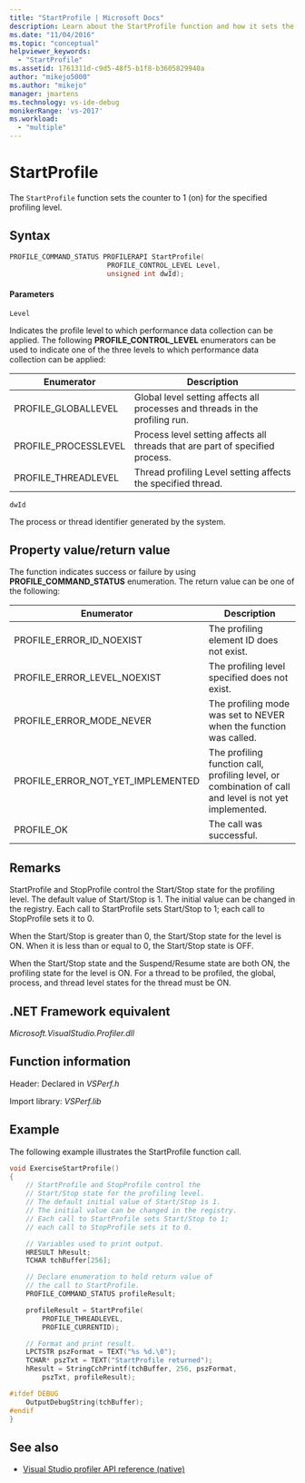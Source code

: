 ```yaml
---
title: "StartProfile | Microsoft Docs"
description: Learn about the StartProfile function and how it sets the counter to 1 (on) for the specified profiling level.
ms.date: "11/04/2016"
ms.topic: "conceptual"
helpviewer_keywords:
  - "StartProfile"
ms.assetid: 1761311d-c9d5-48f5-b1f8-b3605829940a
author: "mikejo5000"
ms.author: "mikejo"
manager: jmartens
ms.technology: vs-ide-debug
monikerRange: 'vs-2017'
ms.workload:
  - "multiple"
---
```

# StartProfile
The `StartProfile` function sets the counter to 1 (on) for the specified profiling level.

## Syntax

```cpp
PROFILE_COMMAND_STATUS PROFILERAPI StartProfile(
                        PROFILE_CONTROL_LEVEL Level,
                        unsigned int dwId);
```

#### Parameters
 `Level`

 Indicates the profile level to which performance data collection can be applied. The following **PROFILE_CONTROL_LEVEL** enumerators can be used to indicate one of the three levels to which performance data collection can be applied:

|Enumerator|Description|
|----------------|-----------------|
|PROFILE_GLOBALLEVEL|Global level setting affects all processes and threads in the profiling run.|
|PROFILE_PROCESSLEVEL|Process level setting affects all threads that are part of specified process.|
|PROFILE_THREADLEVEL|Thread profiling Level setting affects the specified thread.|

 `dwId`

 The process or thread identifier generated by the system.

## Property value/return value
 The function indicates success or failure by using **PROFILE_COMMAND_STATUS** enumeration. The return value can be one of the following:

|Enumerator|Description|
|----------------|-----------------|
|PROFILE_ERROR_ID_NOEXIST|The profiling element ID does not exist.|
|PROFILE_ERROR_LEVEL_NOEXIST|The profiling level specified does not exist.|
|PROFILE_ERROR_MODE_NEVER|The profiling mode was set to NEVER when the function was called.|
|PROFILE_ERROR_NOT_YET_IMPLEMENTED|The profiling function call, profiling level, or combination of call and level is not yet implemented.|
|PROFILE_OK|The call was successful.|

## Remarks
 StartProfile and StopProfile control the Start/Stop state for the profiling level. The default value of Start/Stop is 1. The initial value can be changed in the registry. Each call to StartProfile sets Start/Stop to 1; each call to StopProfile sets it to 0.

 When the Start/Stop is greater than 0, the Start/Stop state for the level is ON. When it is less than or equal to 0, the Start/Stop state is OFF.

 When the Start/Stop state and the Suspend/Resume state are both ON, the profiling state for the level is ON. For a thread to be profiled, the global, process, and thread level states for the thread must be ON.

## .NET Framework equivalent
 *Microsoft.VisualStudio.Profiler.dll*

## Function information
 Header: Declared in *VSPerf.h*

 Import library: *VSPerf.lib*

## Example
 The following example illustrates the StartProfile function call.

```cpp
void ExerciseStartProfile()
{
    // StartProfile and StopProfile control the
    // Start/Stop state for the profiling level.
    // The default initial value of Start/Stop is 1.
    // The initial value can be changed in the registry.
    // Each call to StartProfile sets Start/Stop to 1;
    // each call to StopProfile sets it to 0.

    // Variables used to print output.
    HRESULT hResult;
    TCHAR tchBuffer[256];

    // Declare enumeration to hold return value of
    // the call to StartProfile.
    PROFILE_COMMAND_STATUS profileResult;

    profileResult = StartProfile(
        PROFILE_THREADLEVEL,
        PROFILE_CURRENTID);

    // Format and print result.
    LPCTSTR pszFormat = TEXT("%s %d.\0");
    TCHAR* pszTxt = TEXT("StartProfile returned");
    hResult = StringCchPrintf(tchBuffer, 256, pszFormat,
        pszTxt, profileResult);

#ifdef DEBUG
    OutputDebugString(tchBuffer);
#endif
}
```

## See also
- [Visual Studio profiler API reference (native)](../profiling/visual-studio-profiler-api-reference-native.md)
